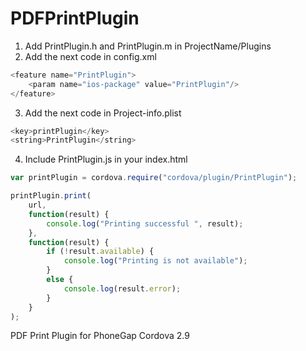 PDFPrintPlugin
==============

1. Add PrintPlugin.h and PrintPlugin.m in ProjectName/Plugins
2. Add the next code in config.xml
```javascript
<feature name="PrintPlugin">
    <param name="ios-package" value="PrintPlugin"/>
</feature>
```
3. Add the next code in Project-info.plist
```javascript
<key>printPlugin</key>
<string>PrintPlugin</string>
```
4. Include PrintPlugin.js in your index.html

```javascript
var printPlugin = cordova.require("cordova/plugin/PrintPlugin");

printPlugin.print(
    url,
    function(result) {
        console.log("Printing successful ", result);
    },
    function(result) {
        if (!result.available) {
            console.log("Printing is not available");
        }
        else {
            console.log(result.error);
        }
    }
);
```

PDF Print Plugin for PhoneGap Cordova 2.9
